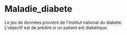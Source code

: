 # Maladie_diabete

Le jeu de données provient de l'institut national du diabète.  
L'objectif est de prédire si un patient est diabétique.
